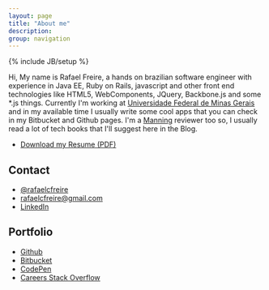 ```yaml
---
layout: page
title: "About me"
description:
group: navigation
---
```

{% include JB/setup %}
<link rel="stylesheet" href="//maxcdn.bootstrapcdn.com/font-awesome/4.3.0/css/font-awesome.min.css">
Hi,
My name is Rafael Freire, a hands on brazilian software engineer with experience in Java EE, Ruby on Rails, javascript and other front end technologies like HTML5, WebComponents, JQuery, Backbone.js and some *.js things. Currently I'm working at <a href="https://www.ufmg.br">Universidade Federal de Minas Gerais</a> and in my available time I usually write some cool apps that you can check in my Bitbucket and Github pages. I'm a <a href="http://manning.com/">Manning</a> reviewer too so, I usually read a lot of tech books that I'll suggest here in the Blog. 

- <i class="fa fa-download"></i> [Download my Resume (PDF)](/assets/resume_rafael_freire.pdf)

## Contact
- <i class="fa fa-twitter"></i>	<a href="https://twitter.com/rafaelcfreire" target="_blank">@rafaelcfreire</a>
- <i class="fa fa-envelope"></i> <a href="mailto:rafaelcfreire@gmail.com" target="_blank">rafaelcfreire@gmail.com</a>
- <i class="fa fa-linkedin-square"></i>	<a href="https://www.linkedin.com/in/rafaelcfreire" target="_blank">LinkedIn</a>

## Portfolio
- <i class="fa fa-github"></i>	<a href="https://github.com/rafaelcfreire" target="_blank">Github</a>
- <i class="fa fa-bitbucket"></i>	<a href="https://bitbucket.org/rafaelcfreire" target="_blank">Bitbucket</a>
- <i class="fa fa-codepen"></i> <a href="http://codepen.io/rafaelcfreire/" target="_blank">CodePen</a>
- <i class="fa fa-stack-overflow"></i> <a href="https://careers.stackoverflow.com/rafaelcfreire" target="_blank">Careers Stack Overflow</a>

<script type="text/javascript" src="/js/main.js"></script>
